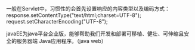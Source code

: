 一般在Servlet中，习惯性的会首先设置响应的内容类型以及编码方式：
response.setContentType("text/html;charset=UTF-8");
request.setCharacterEncoding("UTF-8");

javaEE为java平台企业版，能够帮助我们开发和部署可移植、健壮、可伸缩且安全的服务器端 Java应用程序。（java web）
